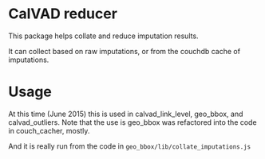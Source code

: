 # CalVAD reducer

This package helps collate and reduce imputation results.

It can collect based on raw imputations, or from the couchdb cache of
imputations.

# Usage

At this time (June 2015) this is used in calvad_link_level, geo_bbox,
and calvad_outliers.  Note that the use is geo_bbox was refactored
into the code in couch_cacher, mostly.

And it is really run from the code in
`geo_bbox/lib/collate_imputations.js`

